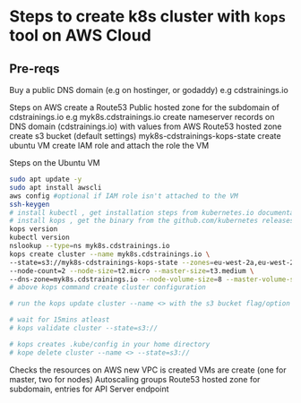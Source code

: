 # Steps to create k8s cluster with `kops` tool on AWS Cloud

## Pre-reqs
Buy a public DNS domain (e.g on hostinger, or godaddy) e.g cdstrainings.io

Steps on AWS
 create a Route53 Public hosted zone for the subdomain of cdstrainings.io e.g myk8s.cdstrainings.io
 create nameserver records on DNS domain (cdstrainings.io) with values from AWS Route53 hosted zone
 create s3 bucket (default settings) myk8s-cdstrainings-kops-state 
 create ubuntu VM
 create IAM role and attach the role the VM

Steps on the Ubuntu VM
```bash
sudo apt update -y
sudo apt install awscli
aws config #optional if IAM role isn't attached to the VM
ssh-keygen
# install kubectl , get installation steps from kubernetes.io documentation , copy the binary to /usr/local/bin
# install kops , get the binary from the github.com/kubernetes releases, copy the binary to /usr/local/bin
kops version
kubectl version
nslookup --type=ns myk8s.cdstrainings.io
kops create cluster --name myk8s.cdstrainings.io \
--state=s3://myk8s-cdstrainings-kops-state --zones=eu-west-2a,eu-west-2b \
--node-count=2 --node-size=t2.micro --master-size=t3.medium \
--dns-zone=myk8s.cdstrainings.io --node-volume-size=8 --master-volume-size=8
# above kops command create cluster configuration

# run the kops update cluster --name <> with the s3 bucket flag/option as --state=s3:// and --yes flag, and --admin flag

# wait for 15mins atleast
# kops validate cluster --state=s3://

# kops creates .kube/config in your home directory
# kope delete cluster --name <> --state=s3://
```

Checks the resources on AWS
 new VPC is created
 VMs are create (one for master, two for nodes)
 Autoscaling groups
 Route53 hosted zone for subdomain, entries for API Server endpoint

